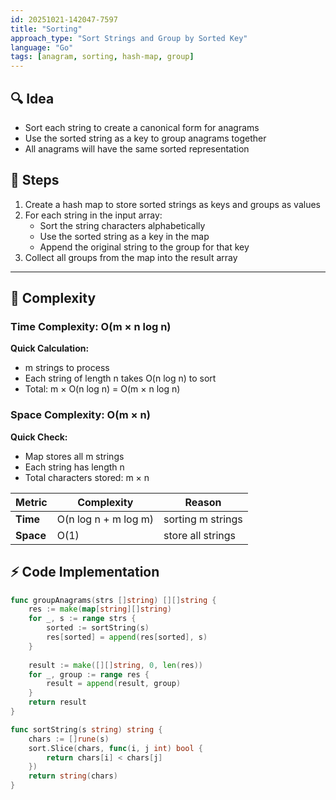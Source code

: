 ```yaml
---
id: 20251021-142047-7597
title: "Sorting"
approach_type: "Sort Strings and Group by Sorted Key"
language: "Go"
tags: [anagram, sorting, hash-map, group]
---
```


## 🔍 Idea
* Sort each string to create a canonical form for anagrams
* Use the sorted string as a key to group anagrams together
* All anagrams will have the same sorted representation

## 🧩 Steps
1. Create a hash map to store sorted strings as keys and groups as values
2. For each string in the input array:
   - Sort the string characters alphabetically
   - Use the sorted string as a key in the map
   - Append the original string to the group for that key
3. Collect all groups from the map into the result array

---

## 🧮 Complexity

### Time Complexity: O(m × n log n)
**Quick Calculation:**
- m strings to process
- Each string of length n takes O(n log n) to sort
- Total: m × O(n log n) = O(m × n log n)

### Space Complexity: O(m × n)
**Quick Check:**
- Map stores all m strings
- Each string has length n
- Total characters stored: m × n

| Metric  |  Complexity | Reason |
|---------|-------------|--------|
| **Time**  | O(n log n + m log m) | sorting m strings |
| **Space** | O(1) | store all strings |

## ⚡ Code Implementation

```go
func groupAnagrams(strs []string) [][]string {
    res := make(map[string][]string)
    for _, s := range strs {
        sorted := sortString(s)
        res[sorted] = append(res[sorted], s)
    }
    
    result := make([][]string, 0, len(res))
    for _, group := range res {
        result = append(result, group)
    }
    return result
}

func sortString(s string) string {
    chars := []rune(s)
    sort.Slice(chars, func(i, j int) bool {
        return chars[i] < chars[j]
    })
    return string(chars)
}
```